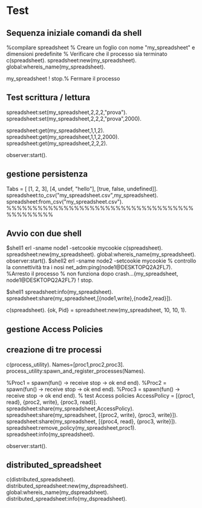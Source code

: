 # Test

## Sequenza iniziale comandi da shell

%compilare spreadsheet % Creare un foglio con nome "my_spreadsheet" e dimensioni predefinite % Verificare che il processo sia terminato
c(spreadsheet).
spreadsheet:new(my_spreadsheet).
global:whereis_name(my_spreadsheet).

my_spreadsheet ! stop.% Fermare il processo

## Test scrittura / lettura

spreadsheet:set(my_spreadsheet,2,2,2,"prova").
spreadsheet:set(my_spreadsheet,2,2,2,"prova",2000).

spreadsheet:get(my_spreadsheet,1,1,2).
spreadsheet:get(my_spreadsheet,1,1,2,2000).
spreadsheet:get(my_spreadsheet,2,2,2).

observer:start().

## gestione persistenza

Tabs = [    [1, 2, 3],    [4, undef, "hello"],    [true, false, undefined]].
spreadsheet:to_csv("my_spreadsheet.csv",my_spreadsheet).
spreadsheet:from_csv("my_spreadsheet.csv").
%%%%%%%%%%%%%%%%%%%%%%%%%%%%%%%%%%%%%%%%%%%%%

## Avvio con due shell

$shell1
erl -sname node1 -setcookie mycookie
c(spreadsheet).
spreadsheet:new(my_spreadsheet).
global:whereis_name(my_spreadsheet).
observer:start().
$shell2
erl -sname node2 -setcookie mycookie
% controllo la connettività tra i nosi
net_adm:ping(node1@DESKTOPQ2A2FL7).
%Arresto il processo
% non funziona dopo crash...{my_spreadsheet, node1@DESKTOPQ2A2FL7} ! stop.

$shell1
spreadsheet:info(my_spreadsheet).
spreadsheet:share(my_spreadsheet,[{node1,write},{node2,read}]).

c(spreadsheet).
{ok, Pid} = spreadsheet:new(my_spreadsheet, 10, 10, 1).

## gestione Access Policies

## creazione di tre processi

c(process_utility).
Names=[proc1,proc2,proc3].
process_utility:spawn_and_register_processes(Names).

%Proc1 = spawn(fun() -> receive stop -> ok end end).
%Proc2 = spawn(fun() -> receive stop -> ok end end).
%Proc3 = spawn(fun() -> receive stop -> ok end end).
% test Access policies
AccessPolicy = [{proc1, read}, {proc2, write}, {proc3, read}].
spreadsheet:share(my_spreadsheet,AccessPolicy).
spreadsheet:share(my_spreadsheet, [{proc2, write}, {proc3, write}]).
spreadsheet:share(my_spreadsheet, [{proc4, read}, {proc3, write}]).
spreadsheet:remove_policy(my_spreadsheet,proc1).
spreadsheet:info(my_spreadsheet).

observer:start().

## distributed_spreadsheet

c(distributed_spreadsheet).
distributed_spreadsheet:new(my_dspreadsheet).
global:whereis_name(my_dspreadsheet).
distributed_spreadsheet:info(my_dspreadsheet).


